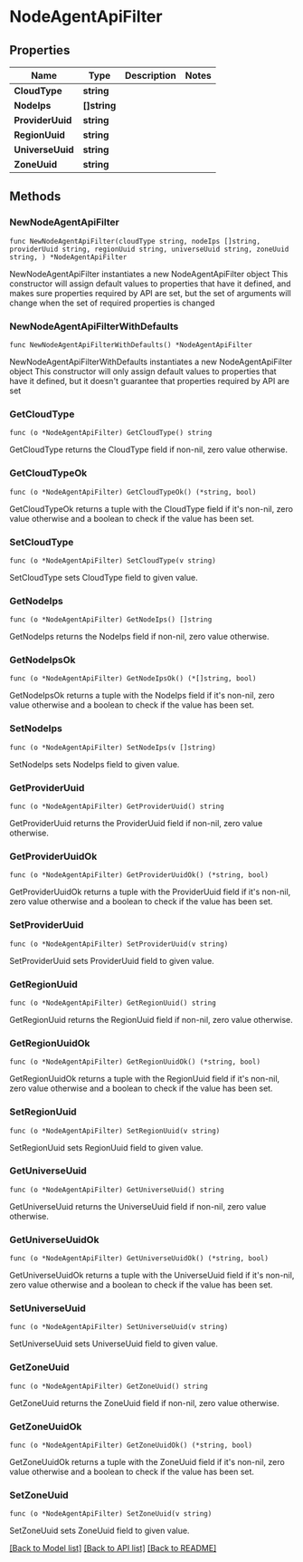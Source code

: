 # NodeAgentApiFilter

## Properties

Name | Type | Description | Notes
------------ | ------------- | ------------- | -------------
**CloudType** | **string** |  | 
**NodeIps** | **[]string** |  | 
**ProviderUuid** | **string** |  | 
**RegionUuid** | **string** |  | 
**UniverseUuid** | **string** |  | 
**ZoneUuid** | **string** |  | 

## Methods

### NewNodeAgentApiFilter

`func NewNodeAgentApiFilter(cloudType string, nodeIps []string, providerUuid string, regionUuid string, universeUuid string, zoneUuid string, ) *NodeAgentApiFilter`

NewNodeAgentApiFilter instantiates a new NodeAgentApiFilter object
This constructor will assign default values to properties that have it defined,
and makes sure properties required by API are set, but the set of arguments
will change when the set of required properties is changed

### NewNodeAgentApiFilterWithDefaults

`func NewNodeAgentApiFilterWithDefaults() *NodeAgentApiFilter`

NewNodeAgentApiFilterWithDefaults instantiates a new NodeAgentApiFilter object
This constructor will only assign default values to properties that have it defined,
but it doesn't guarantee that properties required by API are set

### GetCloudType

`func (o *NodeAgentApiFilter) GetCloudType() string`

GetCloudType returns the CloudType field if non-nil, zero value otherwise.

### GetCloudTypeOk

`func (o *NodeAgentApiFilter) GetCloudTypeOk() (*string, bool)`

GetCloudTypeOk returns a tuple with the CloudType field if it's non-nil, zero value otherwise
and a boolean to check if the value has been set.

### SetCloudType

`func (o *NodeAgentApiFilter) SetCloudType(v string)`

SetCloudType sets CloudType field to given value.


### GetNodeIps

`func (o *NodeAgentApiFilter) GetNodeIps() []string`

GetNodeIps returns the NodeIps field if non-nil, zero value otherwise.

### GetNodeIpsOk

`func (o *NodeAgentApiFilter) GetNodeIpsOk() (*[]string, bool)`

GetNodeIpsOk returns a tuple with the NodeIps field if it's non-nil, zero value otherwise
and a boolean to check if the value has been set.

### SetNodeIps

`func (o *NodeAgentApiFilter) SetNodeIps(v []string)`

SetNodeIps sets NodeIps field to given value.


### GetProviderUuid

`func (o *NodeAgentApiFilter) GetProviderUuid() string`

GetProviderUuid returns the ProviderUuid field if non-nil, zero value otherwise.

### GetProviderUuidOk

`func (o *NodeAgentApiFilter) GetProviderUuidOk() (*string, bool)`

GetProviderUuidOk returns a tuple with the ProviderUuid field if it's non-nil, zero value otherwise
and a boolean to check if the value has been set.

### SetProviderUuid

`func (o *NodeAgentApiFilter) SetProviderUuid(v string)`

SetProviderUuid sets ProviderUuid field to given value.


### GetRegionUuid

`func (o *NodeAgentApiFilter) GetRegionUuid() string`

GetRegionUuid returns the RegionUuid field if non-nil, zero value otherwise.

### GetRegionUuidOk

`func (o *NodeAgentApiFilter) GetRegionUuidOk() (*string, bool)`

GetRegionUuidOk returns a tuple with the RegionUuid field if it's non-nil, zero value otherwise
and a boolean to check if the value has been set.

### SetRegionUuid

`func (o *NodeAgentApiFilter) SetRegionUuid(v string)`

SetRegionUuid sets RegionUuid field to given value.


### GetUniverseUuid

`func (o *NodeAgentApiFilter) GetUniverseUuid() string`

GetUniverseUuid returns the UniverseUuid field if non-nil, zero value otherwise.

### GetUniverseUuidOk

`func (o *NodeAgentApiFilter) GetUniverseUuidOk() (*string, bool)`

GetUniverseUuidOk returns a tuple with the UniverseUuid field if it's non-nil, zero value otherwise
and a boolean to check if the value has been set.

### SetUniverseUuid

`func (o *NodeAgentApiFilter) SetUniverseUuid(v string)`

SetUniverseUuid sets UniverseUuid field to given value.


### GetZoneUuid

`func (o *NodeAgentApiFilter) GetZoneUuid() string`

GetZoneUuid returns the ZoneUuid field if non-nil, zero value otherwise.

### GetZoneUuidOk

`func (o *NodeAgentApiFilter) GetZoneUuidOk() (*string, bool)`

GetZoneUuidOk returns a tuple with the ZoneUuid field if it's non-nil, zero value otherwise
and a boolean to check if the value has been set.

### SetZoneUuid

`func (o *NodeAgentApiFilter) SetZoneUuid(v string)`

SetZoneUuid sets ZoneUuid field to given value.



[[Back to Model list]](../README.md#documentation-for-models) [[Back to API list]](../README.md#documentation-for-api-endpoints) [[Back to README]](../README.md)



